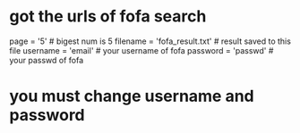 # got the urls of fofa search

page = '5' # bigest num is 5
filename = 'fofa_result.txt' # result saved to this file
username = 'email' # your username of fofa
password = 'passwd' # your passwd of fofa

# you must change username and password 
